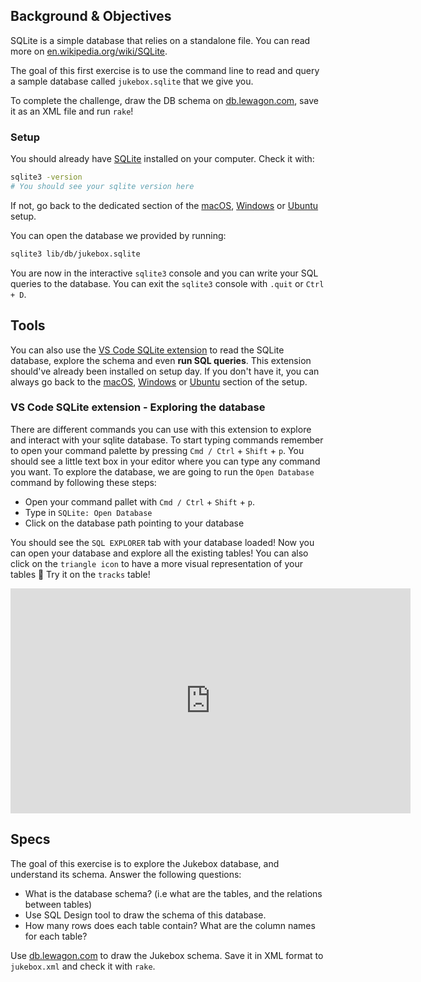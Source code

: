 ## Background & Objectives

SQLite is a simple database that relies on a standalone file. You can read more on [en.wikipedia.org/wiki/SQLite](http://en.wikipedia.org/wiki/SQLite).

The goal of this first exercise is to use the command line to read and query a sample database called `jukebox.sqlite` that we give you.

To complete the challenge, draw the DB schema on [db.lewagon.com](http://db.lewagon.com/), save it as an XML file and run `rake`!

### Setup

You should already have [SQLite](https://sqlite.org/index.html) installed on your computer. Check it with:

```bash
sqlite3 -version
# You should see your sqlite version here
```

If not, go back to the dedicated section of the [macOS](https://github.com/lewagon/setup/blob/master/macos.md#sqlite), [Windows](https://github.com/lewagon/setup/blob/master/windows.md#sqlite) or [Ubuntu](https://github.com/lewagon/setup/blob/master/ubuntu.md#sqlite) setup.

You can open the database we provided by running:

```bash
sqlite3 lib/db/jukebox.sqlite
```

You are now in the interactive `sqlite3` console and you can write your SQL queries to the database. You can exit the `sqlite3` console with `.quit` or `Ctrl + D`.

## Tools

You can also use the [VS Code SQLite extension](https://marketplace.visualstudio.com/items?itemName=alexcvzz.vscode-sqlite) to read the SQLite database, explore the schema and even **run SQL queries**. This extension should've already been installed on setup day. If you don't have it, you can always go back to the [macOS](https://github.com/lewagon/setup/blob/master/macos.md#vscode_extensions), [Windows](https://github.com/lewagon/setup/blob/master/windows.md#vscode_extensions) or [Ubuntu](https://github.com/lewagon/setup/blob/master/ubuntu.md#vscode_extensions) section of the setup.

### VS Code SQLite extension - Exploring the database

There are different commands you can use with this extension to explore and interact with your sqlite database. To start typing commands remember to open your command palette by pressing `Cmd / Ctrl` + `Shift` + `p`. You should see a little text box in your editor where you can type any command you want. To explore the database, we are going to run the `Open Database` command by following these steps:

- Open your command pallet with `Cmd / Ctrl` + `Shift` + `p`.
- Type in `SQLite: Open Database`
- Click on the database path pointing to your database

You should see the `SQL EXPLORER` tab with your database loaded! Now you can open your database and explore all the existing tables! You can also click on the `triangle icon` to have a more visual representation of your tables 🙌 Try it on the `tracks` table!

<iframe src="https://player.vimeo.com/video/690525143?h=75949ff5a2" width="640" height="360" frameborder="0" webkitallowfullscreen mozallowfullscreen allowfullscreen></iframe>

## Specs

The goal of this exercise is to explore the Jukebox database, and understand its schema. Answer the following questions:
- What is the database schema? (i.e what are the tables, and the relations between tables)
- Use SQL Design tool to draw the schema of this database.
- How many rows does each table contain? What are the column names for each table?

Use [db.lewagon.com](http://db.lewagon.com/) to draw the Jukebox schema. Save it in XML format to `jukebox.xml` and check it with `rake`.
